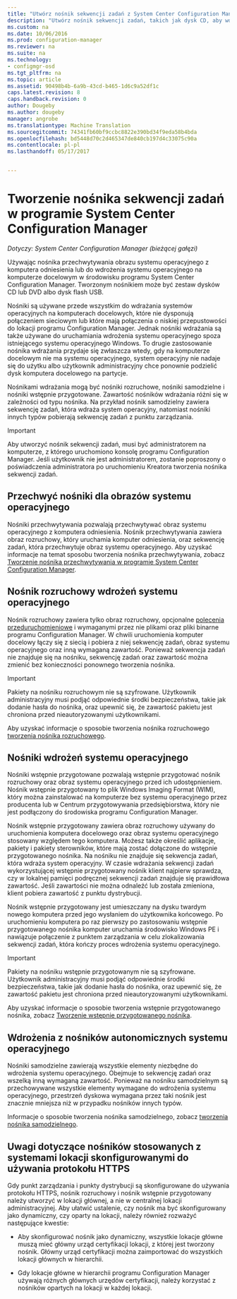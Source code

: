 ```yaml
---
title: "Utwórz nośnik sekwencji zadań z System Center Configuration Manager | Dokumentacja firmy Microsoft"
description: "Utwórz nośnik sekwencji zadań, takich jak dysk CD, aby wdrożyć system operacyjny na komputerze docelowym w środowisku programu Configuration Manager."
ms.custom: na
ms.date: 10/06/2016
ms.prod: configuration-manager
ms.reviewer: na
ms.suite: na
ms.technology:
- configmgr-osd
ms.tgt_pltfrm: na
ms.topic: article
ms.assetid: 90498b4b-6a9b-43cd-b465-1d6c9a52df1c
caps.latest.revision: 8
caps.handback.revision: 0
author: Dougeby
ms.author: dougeby
manager: angrobe
ms.translationtype: Machine Translation
ms.sourcegitcommit: 74341fb60bf9ccbc8822e390bd34f9eda58b4bda
ms.openlocfilehash: bd5448d70c2d465347de840cb197d4c33075c90a
ms.contentlocale: pl-pl
ms.lasthandoff: 05/17/2017


---
```

# <a name="create-task-sequence-media-with-system-center-configuration-manager"></a>Tworzenie nośnika sekwencji zadań w programie System Center Configuration Manager

*Dotyczy: System Center Configuration Manager (bieżącej gałęzi)*

Używając nośnika przechwytywania obrazu systemu operacyjnego z komputera odniesienia lub do wdrożenia systemu operacyjnego na komputerze docelowym w środowisku programu System Center Configuration Manager. Tworzonym nośnikiem może być zestaw dysków CD lub DVD albo dysk flash USB.  

 Nośniki są używane przede wszystkim do wdrażania systemów operacyjnych na komputerach docelowych, które nie dysponują połączeniem sieciowym lub które mają połączenia o niskiej przepustowości do lokacji programu Configuration Manager. Jednak nośniki wdrażania są także używane do uruchamiania wdrożenia systemu operacyjnego spoza istniejącego systemu operacyjnego Windows. To drugie zastosowanie nośnika wdrażania przydaje się zwłaszcza wtedy, gdy na komputerze docelowym nie ma systemu operacyjnego, system operacyjny nie nadaje się do użytku albo użytkownik administracyjny chce ponownie podzielić dysk komputera docelowego na partycje.  

 Nośnikami wdrażania mogą być nośniki rozruchowe, nośniki samodzielne i nośniki wstępnie przygotowane. Zawartość nośników wdrażania różni się w zależności od typu nośnika. Na przykład nośnik samodzielny zawiera sekwencję zadań, która wdraża system operacyjny, natomiast nośniki innych typów pobierają sekwencję zadań z punktu zarządzania.  

> [!IMPORTANT]  
>  Aby utworzyć nośnik sekwencji zadań, musi być administratorem na komputerze, z którego uruchomiono konsolę programu Configuration Manager. Jeśli użytkownik nie jest administratorem, zostanie poproszony o poświadczenia administratora po uruchomieniu Kreatora tworzenia nośnika sekwencji zadań.  

##  <a name="BKMK_PlanCaptureMedia"></a>Przechwyć nośniki dla obrazów systemu operacyjnego  
 Nośniki przechwytywania pozwalają przechwytywać obraz systemu operacyjnego z komputera odniesienia. Nośnik przechwytywania zawiera obraz rozruchowy, który uruchamia komputer odniesienia, oraz sekwencję zadań, która przechwytuje obraz systemu operacyjnego. Aby uzyskać informacje na temat sposobu tworzenia nośnika przechwytywania, zobacz [Tworzenie nośnika przechwytywania w programie System Center Configuration Manager](create-capture-media.md).  

##  <a name="BKMK_PlanBootableMedia"></a>Nośnik rozruchowy wdrożeń systemu operacyjnego  
 Nośnik rozruchowy zawiera tylko obraz rozruchowy, opcjonalne [polecenia przeduruchomieniowe](../understand/prestart-commands-for-task-sequence-media.md) i wymaganymi przez nie plikami oraz pliki binarne programu Configuration Manager. W chwili uruchomienia komputer docelowy łączy się z siecią i pobiera z niej sekwencję zadań, obraz systemu operacyjnego oraz inną wymaganą zawartość. Ponieważ sekwencja zadań nie znajduje się na nośniku, sekwencję zadań oraz zawartość można zmienić bez konieczności ponownego tworzenia nośnika.  

> [!IMPORTANT]  
>  Pakiety na nośniku rozruchowym nie są szyfrowane. Użytkownik administracyjny musi podjąć odpowiednie środki bezpieczeństwa, takie jak dodanie hasła do nośnika, oraz upewnić się, że zawartość pakietu jest chroniona przed nieautoryzowanymi użytkownikami.  

 Aby uzyskać informacje o sposobie tworzenia nośnika rozruchowego [tworzenia nośnika rozruchowego](create-bootable-media.md).  

##  <a name="BKMK_PlanPrestagedMedia"></a>Nośniki wdrożeń systemu operacyjnego  
 Nośniki wstępnie przygotowane pozwalają wstępnie przygotować nośnik rozruchowy oraz obraz systemu operacyjnego przed ich udostępnieniem. Nośnik wstępnie przygotowany to plik Windows Imaging Format (WIM), który można zainstalować na komputerze bez systemu operacyjnego przez producenta lub w Centrum przygotowywania przedsiębiorstwa, który nie jest podłączony do środowiska programu Configuration Manager.  

 Nośnik wstępnie przygotowany zawiera obraz rozruchowy używany do uruchomienia komputera docelowego oraz obraz systemu operacyjnego stosowany względem tego komputera. Możesz także określić aplikacje, pakiety i pakiety sterowników, które mają zostać dołączone do wstępnie przygotowanego nośnika. Na nośniku nie znajduje się sekwencja zadań, która wdraża system operacyjny. W czasie wdrażania sekwencji zadań wykorzystującej wstępnie przygotowany nośnik klient najpierw sprawdza, czy w lokalnej pamięci podręcznej sekwencji zadań znajduje się prawidłowa zawartość. Jeśli zawartości nie można odnaleźć lub została zmieniona, klient pobiera zawartość z punktu dystrybucji.  

 Nośnik wstępnie przygotowany jest umieszczany na dysku twardym nowego komputera przed jego wysłaniem do użytkownika końcowego. Po uruchomieniu komputera po raz pierwszy po zastosowaniu wstępnie przygotowanego nośnika komputer uruchamia środowisko Windows PE i nawiązuje połączenie z punktem zarządzania w celu zlokalizowania sekwencji zadań, która kończy proces wdrożenia systemu operacyjnego.  

> [!IMPORTANT]  
>  Pakiety na nośniku wstępnie przygotowanym nie są szyfrowane. Użytkownik administracyjny musi podjąć odpowiednie środki bezpieczeństwa, takie jak dodanie hasła do nośnika, oraz upewnić się, że zawartość pakietu jest chroniona przed nieautoryzowanymi użytkownikami.  

 Aby uzyskać informacje o sposobie tworzenia wstępnie przygotowanego nośnika, zobacz [Tworzenie wstępnie przygotowanego nośnika](create-prestaged-media.md).  

##  <a name="BKMK_PlanStandaloneMedia"></a>Wdrożenia z nośników autonomicznych systemu operacyjnego  
 Nośniki samodzielne zawierają wszystkie elementy niezbędne do wdrożenia systemu operacyjnego. Obejmuje to sekwencję zadań oraz wszelką inną wymaganą zawartość. Ponieważ na nośniku samodzielnym są przechowywane wszystkie elementy wymagane do wdrożenia systemu operacyjnego, przestrzeń dyskowa wymagana przez taki nośnik jest znacznie mniejsza niż w przypadku nośników innych typów.  

 Informacje o sposobie tworzenia nośnika samodzielnego, zobacz [tworzenia nośnika samodzielnego](create-stand-alone-media.md).  

## <a name="media-considerations-when-using-site-systems-configured-for-https"></a>Uwagi dotyczące nośników stosowanych z systemami lokacji skonfigurowanymi do używania protokołu HTTPS  
 Gdy punkt zarządzania i punkty dystrybucji są skonfigurowane do używania protokołu HTTPS, nośnik rozruchowy i nośnik wstępnie przygotowany należy utworzyć w lokacji głównej, a nie w centralnej lokacji administracyjnej. Aby ułatwić ustalenie, czy nośnik ma być skonfigurowany jako dynamiczny, czy oparty na lokacji, należy również rozważyć następujące kwestie:  

-   Aby skonfigurować nośnik jako dynamiczny, wszystkie lokacje główne muszą mieć główny urząd certyfikacji lokacji, z której jest tworzony nośnik. Główny urząd certyfikacji można zaimportować do wszystkich lokacji głównych w hierarchii.  

-   Gdy lokacje główne w hierarchii programu Configuration Manager używają różnych głównych urzędów certyfikacji, należy korzystać z nośników opartych na lokacji w każdej lokacji.  

